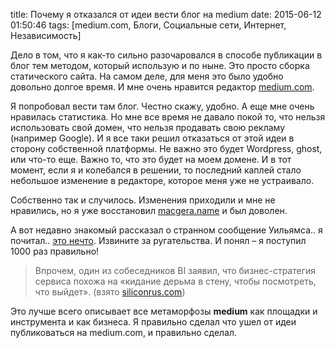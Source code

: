 title: Почему я отказался от идеи вести блог на medium
date: 2015-06-12 01:50:46
tags: [medium.com, Блоги, Социальные сети, Интернет, Независимость]

Дело в том, что я как-то сильно разочаровался в способе публикации в блог тем методом, который использую и по ныне. Это просто сборка статического сайта. На самом деле, для меня это было удобно довольно долгое время. И мне очень нравится редактор [medium.com](http://medium.com).

Я попробовал вести там блог. Честно скажу, удобно. А еще мне очень нравилась статистика. Но мне все время не давало покой то, что нельзя использовать свой домен, что нельзя продавать свою рекламу (например Google). И я все таки решил отказаться от этой идеи в сторону собственной платформы. Не важно это будет Wordpress, ghost, или что-то еще. Важно то, что это будет на моем домене. И в тот момент, если я и колебался в решении, то последний каплей стало небольшое изменение в редакторе, которое меня уже не устраивало.

Собственно так и случилось. Изменения приходили и мне не нравились, но я уже восстановил [macgera.name](http://macgera.name) и был доволен.

А вот недавно знакомый рассказал о странном сообщение Уильямса.. я почитал.. [это нечто](https://medium.com/the-story/medium-is-not-a-publishing-tool-4c3c63fa41d2). Извините за ругательства. И понял – я поступил 1000 раз правильно!

>Впрочем, один из собеседников BI заявил, что бизнес-стратегия сервиса похожа на «кидание дерьма в стену, чтобы посмотреть, что выйдет». (взято [siliconrus.com](http://siliconrus.com/2015/06/gif-medium-gif/))

Это лучше всего описывает все метаморфозы **medium** как площадки и инструмента и как бизнеса. Я правильно сделал что ушел от идеи публиковаться на medium.com, и правильно сделал.
